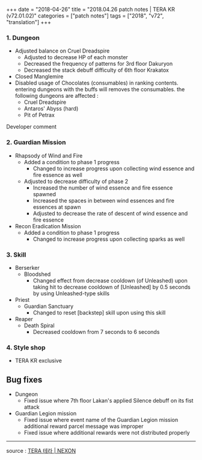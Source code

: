 +++
date = "2018-04-26"
title = "2018.04.26 patch notes | TERA KR (v72.01.02)"
categories = ["patch notes"]
tags = ["2018", "v72", "translation"]
+++

### 1. Dungeon
- Adjusted balance on Cruel Dreadspire
  - Adjusted to decrease HP of each monster
  - Decreased the frequency of patterns for 3rd floor Dakuryon
  - Decreased the stack debuff difficulty of 6th floor Krakatox
- Closed Manglemire
- Disabled usage of Chocolates (consumables) in ranking contents. entering dungeons with the buffs will removes the consumables. the following dungeons are affected :
  - Cruel Dreadspire
  - Antaros' Abyss (hard)
  - Pit of Petrax

Developer comment

### 2. Guardian Mission
- Rhapsody of Wind and Fire
  - Added a condition to phase 1 progress
    - Changed to increase progress upon collecting wind essence and fire essence as well
  - Adjusted to decrease difficulty of phase 2
    - Increased the number of wind essence and fire essence spawned
    - Increased the spaces in between wind essences and fire essences at spawn
    - Adjusted to decrease the rate of descent of wind essence and fire essence
- Recon Eradication Mission
  - Added a condition to phase 1 progress
    - Changed to increase progress upon collecting sparks as well

### 3. Skill
- Berserker
  - Bloodshed
    - Changed effect from decrease cooldown (of Unleashed) upon taking hit to decrease cooldown of [Unleashed] by 0.5 seconds by using Unleashed-type skills
- Priest
  - Guardian Sanctuary
    - Changed to reset [backstep] skill upon using this skill
- Reaper
  - Death Spiral
    - Decreased cooldown from 7 seconds to 6 seconds

### 4. Style shop
- TERA KR exclusive

## Bug fixes

- Dungeon
  - Fixed issue where 7th floor Lakan's applied Silence debuff on its fist attack
- Guardian Legion mission
  - Fixed issue where event name of the Guardian Legion mission additional reward parcel message was improper
  - Fixed issue where additional rewards were not distributed properly

----

source : [TERA 테라 | NEXON](http://tera.nexon.com/news/update/view.aspx?n4articlesn=330)

